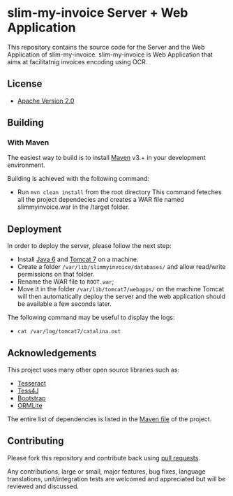 # slim-my-invoice Server + Web Application

This repository contains the source code for the Server and the Web Application of slim-my-invoice.
slim-my-invoice is Web Application that aims at facilitatnig invoices encoding using OCR.


## License

* [Apache Version 2.0](http://www.apache.org/licenses/LICENSE-2.0.html)

## Building

### With Maven

The easiest way to build is to install [Maven](http://maven.apache.org/download.html)
v3.+ in your development environment. 

Building is achieved with the following command:
* Run `mvn clean install` from the root directory 
This command feteches all the project dependecies and creates a WAR file named slimmyinvoice.war in the /target folder.

## Deployment
In order to deploy the server, please follow the next step:
* Install [Java 6](http://www.oracle.com/technetwork/java/javase/downloads/java-archive-downloads-javase6-419409.html) and [Tomcat 7](https://tomcat.apache.org/download-70.cgi) on a machine.
* Create a folder `/var/lib/slimmyinvoice/databases/` and allow read/write permissions on that folder.
* Rename the WAR file to `ROOT.war`;
* Move it in the folder `/var/lib/tomcat7/webapps/` on the machine
Tomcat will then automatically deploy the server and the web application should be available a few seconds later.

The following command may be useful to display the logs:
* `cat /var/log/tomcat7/catalina.out`

## Acknowledgements

This project uses many other open source libraries such as:

* [Tesseract](https://code.google.com/p/tesseract-ocr)
* [Tess4J](http://tess4j.sourceforge.net)
* [Bootstrap](http://getbootstrap.com/)
* [ORMLite](http://ormlite.com/)

The entire list of dependencies is listed in the [Maven file](https://github.com/a7-software/slim-my-invoice/blob/master/pom.xml) of the project.

## Contributing

Please fork this repository and contribute back using
[pull requests](https://github.com/a7-software/slim-my-invoice/pulls).

Any contributions, large or small, major features, bug fixes, language translations, 
unit/integration tests are welcomed and appreciated
but will be reviewed and discussed.